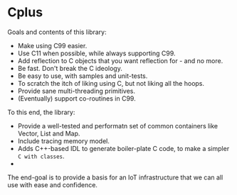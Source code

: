 # Cplus

Goals and contents of this library:

* Make using C99 easier.
* Use C11 when possible, while always supporting C99.
* Add reflection to C objects that you want reflection for - and no more.
* Be fast. Don't break the C ideology.
* Be easy to use, with samples and unit-tests.
* To scratch the itch of liking using C, but not liking all the hoops.
* Provide sane multi-threading primitives.
* (Eventually) support co-routines in C99.

To this end, the library:

* Provide a well-tested and performatn set of common containers like Vector, List and Map.
* Include tracing memory model.
* Adds C++-based IDL to generate boiler-plate C code, to make a simpler `C with classes`.
* 

The end-goal is to provide a basis for an IoT infrastructure that we can all use with
ease and confidence.

